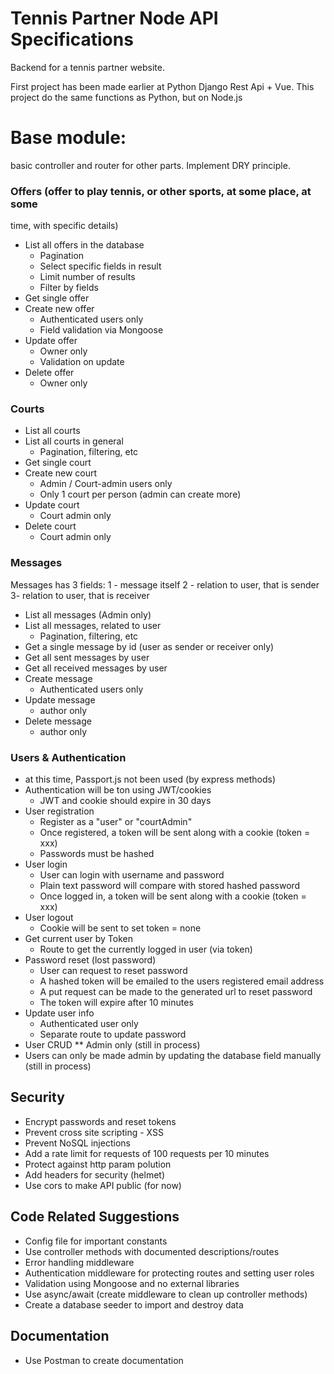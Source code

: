 # Tennis Partner Node API Specifications

Backend for a tennis partner website. 

First project has been made earlier at Python Django Rest Api + Vue.
This project do the same functions as Python, but on Node.js

# Base module: 
basic controller and router for other parts. Implement DRY principle.
### Offers (offer to play tennis, or other sports, at some place, at some
time, with specific details)
- List all offers in the database
   * Pagination
   * Select specific fields in result
   * Limit number of results
   * Filter by fields
- Get single offer
- Create new offer
  * Authenticated users only
  * Field validation via Mongoose
- Update offer
  * Owner only
  * Validation on update
- Delete offer
  * Owner only


### Courts
- List all courts 
- List all courts in general
  * Pagination, filtering, etc
- Get single court
- Create new court
  * Admin / Court-admin users only
  * Only 1 court per person (admin can create more)
- Update court
  * Court admin only
- Delete court
  * Court admin only
  
### Messages
Messages has 3 fields:
1 - message itself
2 - relation to user, that is sender
3- relation to user, that is receiver
- List all messages (Admin only)
- List all messages, related to user
  * Pagination, filtering, etc
- Get a single message by id (user as sender or receiver only)
- Get all sent messages by user
- Get all received messages by user
- Create message
  * Authenticated users only
- Update message
  * author only
- Delete message
  * author only

### Users & Authentication
- at this time, Passport.js not been used (by express methods)
- Authentication will be ton using JWT/cookies
  * JWT and cookie should expire in 30 days
- User registration
  * Register as a "user" or "courtAdmin"
  * Once registered, a token will be sent along with a cookie (token = xxx)
  * Passwords must be hashed
- User login
  * User can login with username and password
  * Plain text password will compare with stored hashed password
  * Once logged in, a token will be sent along with a cookie (token = xxx)
- User logout
  * Cookie will be sent to set token = none
- Get current user by Token
  * Route to get the currently logged in user (via token)
- Password reset (lost password)
  * User can request to reset password
  * A hashed token will be emailed to the users registered email address
  * A put request can be made to the generated url to reset password
  * The token will expire after 10 minutes
- Update user info
  * Authenticated user only
  * Separate route to update password
- User CRUD 
  ** Admin only (still in process)
- Users can only be made admin by updating the database field manually (still in process)

## Security
- Encrypt passwords and reset tokens
- Prevent cross site scripting - XSS
- Prevent NoSQL injections
- Add a rate limit for requests of 100 requests per 10 minutes
- Protect against http param polution
- Add headers for security (helmet)
- Use cors to make API public (for now)

## Code Related Suggestions
- Config file for important constants
- Use controller methods with documented descriptions/routes
- Error handling middleware
- Authentication middleware for protecting routes and setting user roles
- Validation using Mongoose and no external libraries
- Use async/await (create middleware to clean up controller methods)
- Create a database seeder to import and destroy data

## Documentation
- Use Postman to create documentation